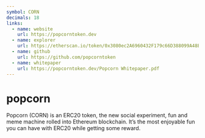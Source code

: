 ```yaml
---
symbol: CORN
decimals: 18
links:
  - name: website
    url: https://popcorntoken.dev
  - name: explorer
    url: https://etherscan.io/token/0x3080ec2A6960432F179c66D388099A48E82e2047
  - name: github
    url: https://github.com/popcorntoken
  - name: whitepaper
    url: https://popcorntoken.dev/Popcorn Whitepaper.pdf
---
```


# popcorn

Popcorn (CORN) is an ERC20 token, the new social experiment, fun and meme machine rolled into Ethereum blockchain. It’s the most enjoyable fun you can have with ERC20 while getting some reward.
